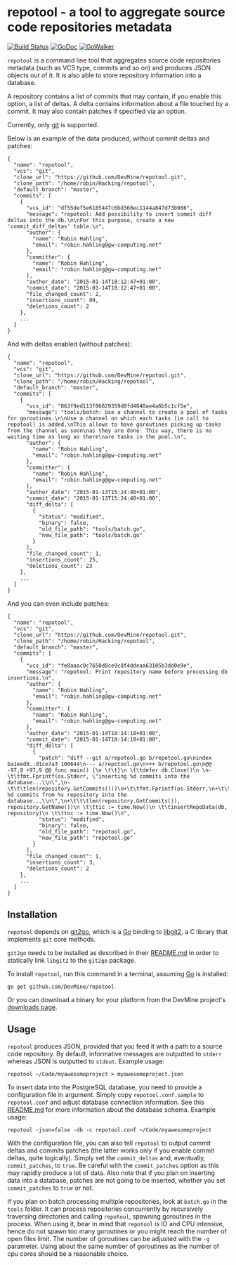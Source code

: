 # repotool - a tool to aggregate source code repositories metadata

[![Build Status](https://travis-ci.org/DevMine/repotool.png?branch=master)](https://travis-ci.org/DevMine/repotool)
[![GoDoc](http://godoc.org/github.com/DevMine/repotool?status.svg)](http://godoc.org/github.com/DevMine/repotool)
[![GoWalker](http://img.shields.io/badge/doc-gowalker-blue.svg?style=flat)](https://gowalker.org/github.com/DevMine/repotool)

`repotool` is a command line tool that aggregates source code repositories
metadata (such as VCS type, commits and so on) and produces JSON objects out of
it.  It is also able to store repository information into a database.

A repository contains a list of commits that may contain, if you enable this
option, a list of deltas. A delta contains information about a file
touched by a commit. It may also contain patches if specified via an option.

Currently, only [git](http://git-scm.com/) is supported.

Below is an example of the data produced, without commit deltas and patches:

```
{
  "name": "repotool",
  "vcs": "git",
  "clone_url": "https://github.com/DevMine/repotool.git",
  "clone_path": "/home/robin/Hacking/repotool",
  "default_branch": "master",
  "commits": [
    {
      "vcs_id": "df55def5e6185447c6bd360ec1144a847d73b986",
      "message": "repotool: Add possibility to insert commit diff deltas into the db.\n\nFor this purpose, create a new 'commit_diff_deltas' table.\n",
      "author": {
        "name": "Robin Hahling",
        "email": "robin.hahling@gw-computing.net"
      },
      "committer": {
        "name": "Robin Hahling",
        "email": "robin.hahling@gw-computing.net"
      },
      "author_date": "2015-01-14T18:12:47+01:00",
      "commit_date": "2015-01-14T18:12:47+01:00",
      "file_changed_count": 2,
      "insertions_count": 89,
      "deletions_count": 2
    },
    ...
  ]
}
```

And with deltas enabled (without patches):

```
{
  "name": "repotool",
  "vcs": "git",
  "clone_url": "https://github.com/DevMine/repotool.git",
  "clone_path": "/home/robin/Hacking/repotool",
  "default_branch": "master",
  "commits": [
    {
      "vcs_id": "863f9ed113f06829359d0fd4040ae4a6b5c1cf5e",
      "message": "tools/batch: Use a channel to create a pool of tasks for goroutines.\n\nUse a channel on which each tasks (ie call to repotool) is added.\nThis allows to have goroutines picking up tasks from the channel as soon\nas they are done. This way, there is no waiting time as long as there\nare tasks in the pool.\n",
      "author": {
        "name": "Robin Hahling",
        "email": "robin.hahling@gw-computing.net"
      },
      "committer": {
        "name": "Robin Hahling",
        "email": "robin.hahling@gw-computing.net"
      },
      "author_date": "2015-01-13T15:24:40+01:00",
      "commit_date": "2015-01-13T15:24:40+01:00",
      "diff_delta": [
        {
          "status": "modified",
          "binary": false,
          "old_file_path": "tools/batch.go",
          "new_file_path": "tools/batch.go"
        }
      ],
      "file_changed_count": 1,
      "insertions_count": 25,
      "deletions_count": 23
    },
    ...
  ]
}
```

And you can even include patches:

```
{
  "name": "repotool",
  "vcs": "git",
  "clone_url": "https://github.com/DevMine/repotool.git",
  "clone_path": "/home/robin/Hacking/repotool",
  "default_branch": "master",
  "commits": [
    {
      "vcs_id": "fe8aaac0c7650d8ce9c8f4ddeaa63105b3dd0e9e",
      "message": "repotool: Print repository name before processing db insertions.\n",
      "author": {
        "name": "Robin Hahling",
        "email": "robin.hahling@gw-computing.net"
      },
      "committer": {
        "name": "Robin Hahling",
        "email": "robin.hahling@gw-computing.net"
      },
      "author_date": "2015-01-14T18:14:18+01:00",
      "commit_date": "2015-01-14T18:14:18+01:00",
      "diff_delta": [
        {
          "patch": "diff --git a/repotool.go b/repotool.go\nindex ba1eed0..d1ce7a3 100644\n--- a/repotool.go\n+++ b/repotool.go\n@@ -97,8 +97,9 @@ func main() {\n \t\t}\n \t\tdefer db.Close()\n \n-\t\tfmt.Fprintf(os.Stderr, \"inserting %d commits into the database...\\n\",\n-\t\t\tlen(repository.GetCommits()))\n+\t\tfmt.Fprintf(os.Stderr,\n+\t\t\t\"inserting %d commits from %s repository into the database...\\n\",\n+\t\t\tlen(repository.GetCommits()), repository.GetName())\n \t\ttic := time.Now()\n \t\tinsertRepoData(db, repository)\n \t\ttoc := time.Now()\n",
          "status": "modified",
          "binary": false,
          "old_file_path": "repotool.go",
          "new_file_path": "repotool.go"
        }
      ],
      "file_changed_count": 1,
      "insertions_count": 3,
      "deletions_count": 2
    },
    ...
  ]
}
```

## Installation

`repotool` depends on [git2go](https://github.com/libgit2/git2go), which is a
[Go](http://golang.org/) binding to [libgit2](https://libgit2.github.com/), a C
library that implements `git` core methods.

`git2go` needs to be installed as described in their
[README.md](https://github.com/libgit2/git2go/blob/master/README.md#installing)
in order to statically link `libgit2` to the `git2go` package.

To install `repotool`, run this command in a terminal, assuming
[Go](http://golang.org/) is installed:

    go get github.com/DevMine/repotool

Or you can download a binary for your platform from the DevMine project's
[downloads page](http://devmine.ch/downloads).

## Usage

`repotool` produces JSON, provided that you feed it with a path to a source code
repository. By default, informative messages are outputted to `stderr` whereas
JSON is outputted to `stdout`. Example usage:

    repotool ~/Code/myawesomeproject > myawesomeproject.json

To insert data into the PostgreSQL database, you need to provide a configuration
file in argument. Simply copy `repotool.conf.sample` to `repotool.conf` and
adjust database connection information. See this
[README.md](https://github.com/DevMine/repotool/blob/master/db/README.md) for
more information about the database schema. Example usage:

    repotool -json=false -db -c repotool.conf ~/Code/myawesomeproject

With the configuration file, you can also tell `repotool` to output commit
deltas and commits patches (the latter works only if you enable commit deltas,
quite logically). Simply set the `commit_deltas` and, eventually,
`commit_patches`, to `true`. Be careful with the `commit_patches` option as this
may rapidly produce a lot of data. Also note that if you plan on inserting data
into a database, patches are not going to be inserted, whether you set
`commit_patches` to `true` or not.

If you plan on batch processing multiple repositories, look at `batch.go` in the
`tools` folder. It can process repositories concurrently by recursively
traversing directories and calling `repotool`, spawning goroutines in the
process.  When using it, bear in mind that `repotool` is IO and CPU intensive,
hence do not spawn too many goroutines or you might reach the number of open
files limit. The number of goroutines can be adjusted with the `-g` parameter.
Using about the same number of goroutines as the number of cpu cores should be a
reasonable choice.
